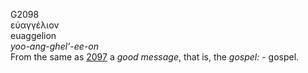 <body>
  <p>G2098<br>  εὐαγγέλιον  <br> euaggelion  <br><i>yoo-ang-ghel‘-ee-on </i><br>From the same as <a href="g2097.htm">2097</a>  a <i>good</i> <i>message</i>, that is, the <i>gospel:</i> - gospel.<br></p>
 </body>